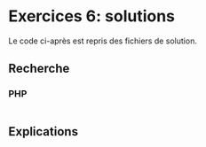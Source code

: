 # Exercices 6: solutions

Le code ci-après est repris des fichiers de solution.

## Recherche

### PHP

```php

```

## Explications

